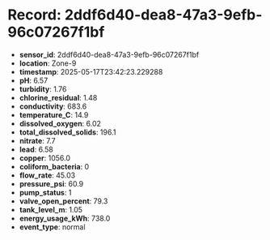 # Record: 2ddf6d40-dea8-47a3-9efb-96c07267f1bf

- **sensor_id**: 2ddf6d40-dea8-47a3-9efb-96c07267f1bf
- **location**: Zone-9
- **timestamp**: 2025-05-17T23:42:23.229288
- **pH**: 6.57
- **turbidity**: 1.76
- **chlorine_residual**: 1.48
- **conductivity**: 683.6
- **temperature_C**: 14.9
- **dissolved_oxygen**: 6.02
- **total_dissolved_solids**: 196.1
- **nitrate**: 7.7
- **lead**: 6.58
- **copper**: 1056.0
- **coliform_bacteria**: 0
- **flow_rate**: 45.03
- **pressure_psi**: 60.9
- **pump_status**: 1
- **valve_open_percent**: 79.3
- **tank_level_m**: 1.05
- **energy_usage_kWh**: 738.0
- **event_type**: normal